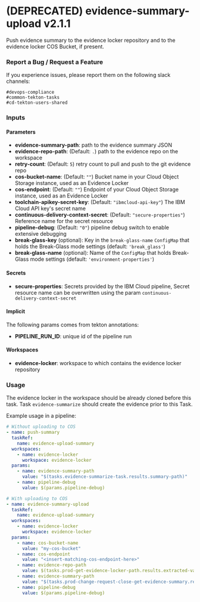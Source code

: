 # (DEPRECATED) evidence-summary-upload v2.1.1

Push evidence summary to the evidence locker repository and to the evidence locker COS Bucket, if present.

### Report a Bug / Request a Feature

If you experience issues, please report them on the following slack channels:
```
#devops-compliance
#common-tekton-tasks
#cd-tekton-users-shared
```

### Inputs

#### Parameters

 - **evidence-summary-path**: path to the evidence summary JSON
 - **evidence-repo-path**: (Default: `.`) path to the evidence repo on the workspace
 - **retry-count**: (Default: `5`) retry count to pull and push to the git evidence repo
 - **cos-bucket-name**: (Default: `""`) Bucket name in your Cloud Object Storage instance, used as an Evidence Locker
 - **cos-endpoint**: (Default: `""`) Endpoint of your Cloud Object Storage instance, used as an Evidence Locker
 - **toolchain-apikey-secret-key**: (Default: `"ibmcloud-api-key"`) The IBM Cloud API key's secret name
 - **continuous-delivery-context-secret**: (Default: `"secure-properties"`) Reference name for the secret resource
 - **pipeline-debug**: (Default: `"0"`) pipeline debug switch to enable extensive debugging
 - **break-glass-key** (optional): Key in the `break-glass-name` `ConfigMap` that holds the Break-Glass mode settings (default: `'break_glass'`)
 - **break-glass-name** (optional): Name of the `ConfigMap` that holds Break-Glass mode settings (default: `'environment-properties'`)

#### Secrets

- **secure-properties**: Secrets provided by the IBM Cloud pipeline, Secret resource name can be overwritten using the param `continuous-delivery-context-secret`

#### Implicit

The following params comes from tekton annotations:

 - **PIPELINE_RUN_ID**: unique id of the pipeline run

#### Workspaces

 - **evidence-locker**: workspace to which contains the evidence locker repository

### Usage

The evidence locker in the workspace should be already cloned before this task.
Task `evidence-summarize` should create the evidence prior to this Task.

Example usage in a pipeline:

```yaml
# Without uploading to COS
- name: push-summary
  taskRef:
    name: evidence-upload-summary
  workspaces:
    - name: evidence-locker
      workspace: evidence-locker
  params:
    - name: evidence-summary-path
      value: "$(tasks.evidence-summarize-task.results.summary-path)"
    - name: pipeline-debug
      value: $(params.pipeline-debug)

# With uploading to COS
- name: evidence-summary-upload
  taskRef:
    name: evidence-upload-summary
  workspaces:
    - name: evidence-locker
      workspace: evidence-locker
  params:
    - name: cos-bucket-name
      value: "my-cos-bucket"
    - name: cos-endpoint
      value: "<insert-matching-cos-endpoint-here>"
    - name: evidence-repo-path
      value: $(tasks.prod-get-evidence-locker-path.results.extracted-value)
    - name: evidence-summary-path
      value: "$(tasks.prod-change-request-close-get-evidence-summary.results.summary-path)"
    - name: pipeline-debug
      value: $(params.pipeline-debug)
```
